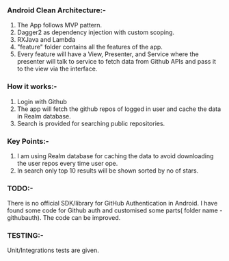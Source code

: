 

### Android Clean Architecture:-

1. The App follows MVP pattern.
2. Dagger2 as dependency injection with custom scoping.
3. RXJava and Lambda
4. "feature" folder contains all the features of the app.
5. Every feature will have a View, Presenter, and Service where the presenter will talk to service to fetch data from Github    APIs and pass it to the view via the interface.


### How it works:-

1. Login with Github
1. The app will fetch the github repos of logged in user and cache the data in Realm database.
2. Search is provided for searching public repositories.

### Key Points:-

1. I am using Realm database for caching the data to avoid downloading the user repos every time user ope. 
2. In search only top 10 results will be shown sorted by no of stars.

### TODO:-

There is no official SDK/library for GitHub Authentication in Android. I have found some code for Github auth and customised some parts( folder name - githubauth). The code can be improved. 

### TESTING:-

Unit/Integrations tests are given. 
